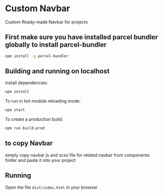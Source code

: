 # Custom Navbar

Custom Ready-made Navbar for projects

## First make sure you have installed parcel bundler globally to install parcel-bundler

```sh
npm install -g parcel-bundler
```

## Building and running on localhost

install dependencies:

```sh
npm install
```

To run in hot module reloading mode:

```sh
npm start
```

To create a production build:

```sh
npm run build-prod
```

## to copy Navbar

simply copy navbar js and scss file for related navbar from components folder and paste it into your project

## Running

Open the file `dist/index.html` in your browser


